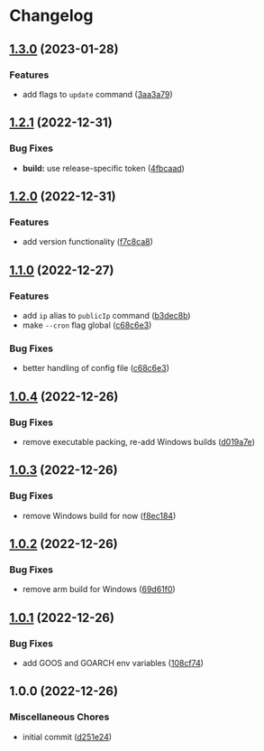 # Changelog

## [1.3.0](https://github.com/Falklian/cloudflare-ddns/compare/v1.2.1...v1.3.0) (2023-01-28)


### Features

* add flags to `update` command ([3aa3a79](https://github.com/Falklian/cloudflare-ddns/commit/3aa3a79a9aa6218b5f583a9ff646be2daff6dffa))

## [1.2.1](https://github.com/Falklian/cloudflare-ddns/compare/v1.2.0...v1.2.1) (2022-12-31)


### Bug Fixes

* **build:** use release-specific token ([4fbcaad](https://github.com/Falklian/cloudflare-ddns/commit/4fbcaadea3c11e90396ba785ba62da769c0de9a1))

## [1.2.0](https://github.com/Falklian/cloudflare-ddns/compare/v1.1.0...v1.2.0) (2022-12-31)


### Features

* add version functionality ([f7c8ca8](https://github.com/Falklian/cloudflare-ddns/commit/f7c8ca86910419734a243ef6a5687fc043d46e3d))

## [1.1.0](https://github.com/Falklian/cloudflare-ddns/compare/v1.0.4...v1.1.0) (2022-12-27)


### Features

* add `ip` alias to `publicIp` command ([b3dec8b](https://github.com/Falklian/cloudflare-ddns/commit/b3dec8b48fb80714c9b02aa6070cd8905d1e4833))
* make `--cron` flag global ([c68c6e3](https://github.com/Falklian/cloudflare-ddns/commit/c68c6e30702a5d7bea7d1d0ff8487e2818df5e1f))


### Bug Fixes

* better handling of config file ([c68c6e3](https://github.com/Falklian/cloudflare-ddns/commit/c68c6e30702a5d7bea7d1d0ff8487e2818df5e1f))

## [1.0.4](https://github.com/Falklian/cloudflare-ddns/compare/v1.0.3...v1.0.4) (2022-12-26)


### Bug Fixes

* remove executable packing, re-add Windows builds ([d019a7e](https://github.com/Falklian/cloudflare-ddns/commit/d019a7ecd01aea522c8b382ac5540a0031a9548e))

## [1.0.3](https://github.com/Falklian/cloudflare-ddns/compare/v1.0.2...v1.0.3) (2022-12-26)


### Bug Fixes

* remove Windows build for now ([f8ec184](https://github.com/Falklian/cloudflare-ddns/commit/f8ec1844d7b8567e5e7cd7e9e585f04c12931173))

## [1.0.2](https://github.com/Falklian/cloudflare-ddns/compare/v1.0.1...v1.0.2) (2022-12-26)


### Bug Fixes

* remove arm build for Windows ([69d61f0](https://github.com/Falklian/cloudflare-ddns/commit/69d61f0d4a648c90637044f0af07cbe71d501050))

## [1.0.1](https://github.com/Falklian/cloudflare-ddns/compare/v1.0.0...v1.0.1) (2022-12-26)


### Bug Fixes

* add GOOS and GOARCH env variables ([108cf74](https://github.com/Falklian/cloudflare-ddns/commit/108cf743746149427bb24e6260e412c40adaa6b4))

## 1.0.0 (2022-12-26)


### Miscellaneous Chores

* initial commit ([d251e24](https://github.com/Falklian/cloudflare-ddns/commit/d251e2435dd4b1224d1372f3db35371f3e4f75de))
